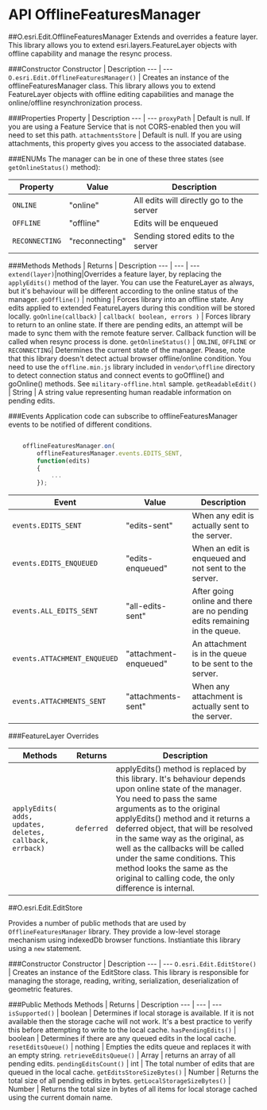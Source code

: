 API OfflineFeaturesManager
==================================

##O.esri.Edit.OfflineFeaturesManager
Extends and overrides a feature layer. This library allows you to extend esri.layers.FeatureLayer objects with offline capability and manage the resync process.


###Constructor
Constructor | Description
--- | ---
`O.esri.Edit.OfflineFeaturesManager()` | Creates an instance of the offlineFeaturesManager class. This library allows you to extend FeatureLayer objects with offline editing capabilities and manage the online/offline resynchronization process.

###Properties
Property | Description
--- | ---
`proxyPath` | Default is null. If you are using a Feature Service that is not CORS-enabled then you will need to set this path.
`attachmentsStore` | Default is null. If you are using attachments, this property gives you access to the associated database.

###ENUMs
The manager can be in one of these three states (see `getOnlineStatus()` method):

Property | Value | Description
--- | --- | ---
`ONLINE` | "online" | All edits will directly go to the server
`OFFLINE` | "offline" | Edits will be enqueued
`RECONNECTING` | "reconnecting" | Sending stored edits to the server

###Methods
Methods | Returns | Description
--- | --- | ---
`extend(layer)`|nothing|Overrides a feature layer, by replacing the `applyEdits()` method of the layer. You can use the FeatureLayer as always, but it's behaviour will be different according to the online status of the manager.
`goOffline()` | nothing | Forces library into an offline state. Any edits applied to extended FeatureLayers during this condition will be stored locally.
`goOnline(callback)` | `callback( boolean, errors )` | Forces library to return to an online state. If there are pending edits, an attempt will be made to sync them with the remote feature server. Callback function will be called when resync process is done.
`getOnlineStatus()` | `ONLINE`, `OFFLINE` or `RECONNECTING`| Determines the current state of the manager. Please, note that this library doesn't detect actual browser offline/online condition. You need to use the `offline.min.js` library included in `vendor\offline` directory to detect connection status and connect events to goOffline() and goOnline() methods. See `military-offline.html` sample.
`getReadableEdit()` | String | A string value representing human readable information on pending edits.


###Events
Application code can subscribe to offlineFeaturesManager events to be notified of different conditions. 

```js

	offlineFeaturesManager.on(
		offlineFeaturesManager.events.EDITS_SENT, 
		function(edits) 
		{
			...
		});
```

Event | Value |  Description
--- | --- | ---
`events.EDITS_SENT` | "edits-sent" | When any edit is actually sent to the server.
`events.EDITS_ENQUEUED` | "edits-enqueued" | When an edit is enqueued and not sent to the server.
`events.ALL_EDITS_SENT` | "all-edits-sent" | After going online and there are no pending edits remaining in the queue.
`events.ATTACHMENT_ENQUEUED` | "attachment-enqueued" | An attachment is in the queue to be sent to the server.
`events.ATTACHMENTS_SENT` | "attachments-sent" | When any attachment is actually sent to the server.

###FeatureLayer Overrides

Methods | Returns | Description
--- | --- | ---
`applyEdits(`  `adds, updates, deletes,`  `callback, errback)` | `deferred`| applyEdits() method is replaced by this library. It's behaviour depends upon online state of the manager. You need to pass the same arguments as to the original applyEdits() method and it returns a deferred object, that will be resolved in the same way as the original, as well as the callbacks will be called under the same conditions. This method looks the same as the original to calling code, the only difference is internal.

##O.esri.Edit.EditStore

Provides a number of public methods that are used by `OfflineFeaturesManager` library. They provide a low-level storage mechanism using indexedDb browser functions. Instiantiate this library using a `new` statement. 

###Constructor
Constructor | Description
--- | ---
`O.esri.Edit.EditStore()` | Creates an instance of the EditStore class. This library is responsible for managing the storage, reading, writing, serialization, deserialization of geometric features. 

###Public Methods
Methods | Returns | Description
--- | --- | ---
`isSupported()` | boolean | Determines if local storage is available. If it is not available then the storage cache will not work. It's a best practice to verify this before attempting to write to the local cache.
`hasPendingEdits()` | boolean | Determines if there are any queued edits in the local cache.
`resetEditsQueue()` | nothing | Empties the edits queue and replaces it with an empty string.
`retrieveEditsQueue()` | Array | returns an array of all pending edits.
`pendingEditsCount()` | int | The total number of edits that are queued in the local cache.
`getEditsStoreSizeBytes()` | Number | Returns the total size of all pending edits in bytes.
`getLocalStorageSizeBytes()` | Number | Returns the total size in bytes of all items for local storage cached using the current domain name. 

 
